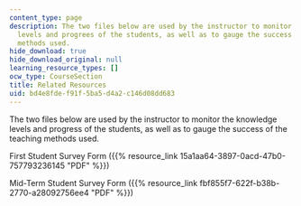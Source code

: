 ```yaml
---
content_type: page
description: The two files below are used by the instructor to monitor the knowledge
  levels and progrees of the students, as well as to gauge the success of the teaching
  methods used.
hide_download: true
hide_download_original: null
learning_resource_types: []
ocw_type: CourseSection
title: Related Resources
uid: bd4e8fde-f91f-5ba5-d4a2-c146d08dd683
---
```


The two files below are used by the instructor to monitor the knowledge levels and progress of the students, as well as to gauge the success of the teaching methods used.

First Student Survey Form ({{% resource_link 15a1aa64-3897-0acd-47b0-757793236145 "PDF" %}})

Mid-Term Student Survey Form ({{% resource_link fbf855f7-622f-b38b-2770-a28092756ee4 "PDF" %}})